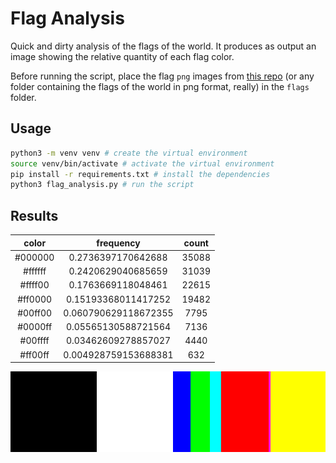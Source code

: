 # Flag Analysis

Quick and dirty analysis of the flags of the world.
It produces as output an image showing the relative quantity of each flag color.

Before running the script, place the flag `png` images from [this repo](https://github.com/hampusborgos/country-flags) (or any folder containing the flags of the world in png format, really) in the `flags` folder.

## Usage

```bash
python3 -m venv venv # create the virtual environment
source venv/bin/activate # activate the virtual environment
pip install -r requirements.txt # install the dependencies
python3 flag_analysis.py # run the script
```

## Results

|  color  |      frequency       | count |
| :-----: | :------------------: | :---: |
| #000000 |  0.2736397170642688  | 35088 |
| #ffffff |  0.2420629040685659  | 31039 |
| #ffff00 |  0.1763669118048461  | 22615 |
| #ff0000 | 0.15193368011417252  | 19482 |
| #00ff00 | 0.060790629118672355 | 7795  |
| #0000ff | 0.05565130588721564  | 7136  |
| #00ffff | 0.03462609278857027  | 4440  |
| #ff00ff | 0.004928759153688381 |  632  |

![flag_analysis](out.png)
